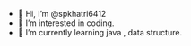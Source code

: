 - 👋 Hi, I’m @spkhatri6412
- 👀 I’m interested in coding.
- 🌱 I’m currently learning java , data structure.

<!---
spkhatri6412/spkhatri6412 is a ✨ special ✨ repository because its `README.md` (this file) appears on your GitHub profile.
You can click the Preview link to take a look at your changes.
--->
